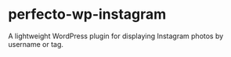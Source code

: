 # perfecto-wp-instagram
A lightweight WordPress plugin for displaying Instagram photos by username or tag. 
